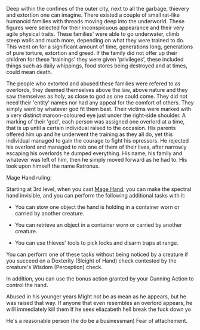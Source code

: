 Deep within the confines of the outer city, next to all the garbage, thievery and extortion one can imagine. There existed a couple of small rat-like humanoid families with threads moving deep into the underworld. These figures were selected for their inconspicuous appearance and their very agile physical traits. These families' were able to go underwater, climb steep walls and much more, depending on what they were trained to do. This went on for a significant amount of time, generations long, generations of pure torture, extortion and greed. If the family did not offer up their children for these 'trainings' they were given 'privileges', these included things such as daily whippings, food stores being destroyed and at times, could mean death.

The people who extorted and abused these families were refered to as overlords, they deemed themselves above the law, above nature and they saw themselves as holy, as close to god as one could come. They did not need their 'entity' names nor had any appeal for the comfort of others. They simply went by whatever god fit them best. Their victims were marked with a very distinct maroon-coloured eye just under the right-side shoulder. A marking of their 'god', each person was assigned one overlord at a time, that is up until a certain individual raised to the occasion. His parents offered him up and he underwent the training as they all do, yet this individual managed to gain the courage to fight his opressors. He rejected his overlord and managed to rob one of them of their lives, after narrowly escaping his overlords he dumped everything. His name, his family and whatever was left of him, then he simply moved forward as he had to. His took upon himself the name Ratronus.

Mage Hand ruling:

Starting at 3rd level, when you cast [Mage Hand](http://dnd5e.wikidot.com/spell:mage-hand), you can make the spectral hand invisible, and you can perform the following additional tasks with it:

- You can stow one object the hand is holding in a container worn or carried by another creature.

- You can retrieve an object in a container worn or carried by another creature.

- You can use thieves' tools to pick locks and disarm traps at range.

You can perform one of these tasks without being noticed by a creature if you succeed on a Dexterity (Sleight of Hand) check contested by the creature's Wisdom (Perception) check.

In addition, you can use the bonus action granted by your Cunning Action to control the hand.









Abused in his younger years
Might not be as mean as he appears, but he was raised that way.
If anyone that even resembles an overlord appears, he willl immediately kill them
If he sees eliazabeth hell break the fuck down yo

He's a reasonable person (he do be a businessman)
Fear of attachement.
